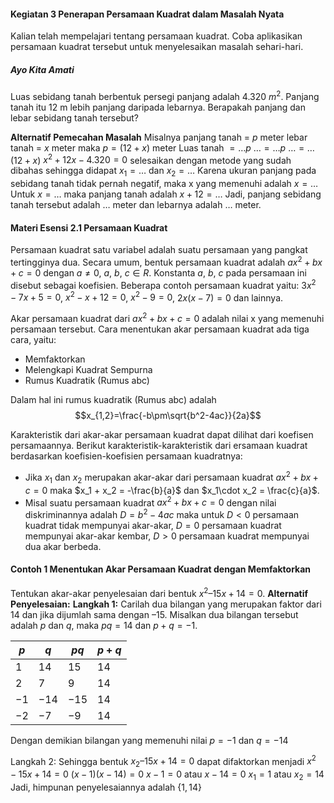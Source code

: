#### Kegiatan 3 Penerapan Persamaan Kuadrat dalam Masalah Nyata

Kalian telah mempelajari tentang persamaan kuadrat. Coba aplikasikan persamaan kuadrat tersebut untuk menyelesaikan masalah sehari-hari.

##### Ayo Kita Amati

Luas sebidang tanah berbentuk persegi panjang adalah 4.320 $m^2$. Panjang tanah itu 12 m lebih panjang daripada lebarnya. Berapakah panjang dan lebar sebidang tanah tersebut?

**Alternatif Pemecahan Masalah**
Misalnya
panjang tanah = $p$ meter
lebar tanah = $x$ meter
maka $p = (12 + x)$ meter
Luas tanah $= \dots p$
$\dots = \dots p$
$\dots= \dots (12 + x)$
$x^2 + 12x - 4.320 = 0$
selesaikan dengan metode yang sudah dibahas sehingga didapat
$x_1=\dots$ dan $x_2=\dots$
Karena ukuran panjang pada sebidang tanah tidak pernah negatif, maka x yang memenuhi adalah $x =\dots$
Untuk $x =\dots$ maka panjang tanah adalah $x + 12 = \dots$
Jadi, panjang sebidang tanah tersebut adalah $\dots$ meter dan lebarnya adalah $\dots$ meter.

#### Materi Esensi 2.1 Persamaan Kuadrat

Persamaan kuadrat satu variabel adalah suatu persamaan yang pangkat tertingginya dua. Secara umum, bentuk persamaan kuadrat adalah $ax^2 + bx + c = 0$ dengan $a\neq0$, $a$, $b$, $c \in R$. Konstanta $a$, $b$, $c$ pada persamaan ini disebut sebagai koefisien. Beberapa contoh persamaan kuadrat yaitu: $3x^2-7x + 5 = 0$, $x^2- x + 12 = 0$, $x^2-9 = 0$, $2x(x - 7) = 0$ dan lainnya.

Akar persamaan kuadrat dari $ax^2+ bx + c = 0$ adalah nilai x yang memenuhi persamaan tersebut. Cara menentukan akar persamaan kuadrat ada tiga cara, yaitu:

- Memfaktorkan
- Melengkapi Kuadrat Sempurna
- Rumus Kuadratik (Rumus abc)

Dalam hal ini rumus kuadratik (Rumus abc) adalah
$$x_{1,2}=\frac{-b\pm\sqrt{b^2-4ac}}{2a}$$

Karakteristik dari akar-akar persamaan kuadrat dapat dilihat dari koefisen persamaannya. Berikut karakteristik-karakteristik dari ersamaan kuadrat berdasarkan koefisien-koefisien persamaan kuadratnya:

- Jika $x_1$ dan $x_2$ merupakan akar-akar dari persamaan kuadrat $ax^2 + bx + c = 0$ maka $x_1 + x_2 = -\frac{b}{a}$ dan $x_1\cdot x_2 = \frac{c}{a}$.
- Misal suatu persamaan kuadrat $ax^2 + bx + c = 0$ dengan nilai diskriminannya adalah $D = b^2 - 4ac$ maka untuk $D < 0$ persamaan kuadrat tidak mempunyai akar-akar, $D = 0$ persamaan kuadrat mempunyai akar-akar kembar, $D > 0$ persamaan kuadrat mempunyai dua akar berbeda.

#### Contoh 1 Menentukan Akar Persamaan Kuadrat dengan Memfaktorkan

Tentukan akar-akar penyelesaian dari bentuk $x^2– 15x + 14 = 0$.
**Alternatif Penyelesaian:**
**Langkah 1:**
Carilah dua bilangan yang merupakan faktor dari $14$ dan jika dijumlah sama dengan $–15$. Misalkan dua bilangan tersebut adalah $p$ dan $q$, maka $pq = 14$ dan $p + q = -1$.

| $p$  | $q$   | $pq$  | $p+q$ |
| ---- | ----- | ----- | ----- |
| $1$  | $14$  | $15$  | $14$  |
| $2$  | $7$   | $9$   | $14$  |
| $-1$ | $-14$ | $-15$ | $14$  |
| $-2$ | $-7$  | $-9$  | $14$  |

Dengan demikian bilangan yang memenuhi nilai $p = -1$ dan $q = -14$

Langkah 2:
Sehingga bentuk $x_2– 15x + 14 = 0$ dapat difaktorkan menjadi
$x^2 - 15x + 14 = 0$
$(x - 1)(x - 14) = 0$
$x -1 = 0$ atau $x - 14 = 0$
$x_1 = 1$ atau $x_2 = 14$
Jadi, himpunan penyelesaiannya adalah $\{1, 14\}$
